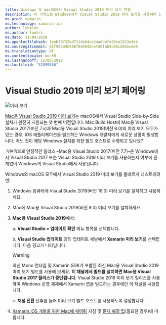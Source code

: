 ```yaml
---
title: Windows 및 macOS에서 Visual Studio 2019 미리 보기 연결
description: 이 가이드는 Windows에서 Visual Studio 2019 미리 보기를 사용하여 iOS 앱을 빌드하는 방법과 macOS에서 Mac용 Visual Studio 2019 미리 보기를 사용하여 빌드를 호스팅하는 방법에 대한 지침을 제공합니다.
ms.prod: xamarin
ms.technology: xamarin-ios
author: lobrien
ms.author: laobri
ms.date: 11/04/2018
ms.openlocfilehash: 1eeb79737bd712da64ce34a6b4fe83ce2823e3eb
ms.sourcegitcommit: 01f93a34b466f8d4043cef68fab9b35cd8decee6
ms.translationtype: HT
ms.contentlocale: ko-KR
ms.lasthandoff: 12/05/2018
ms.locfileid: "52899366"
---
```

# <a name="visual-studio-2019-preview-pairing"></a>Visual Studio 2019 미리 보기 페어링

![미리 보기](~/media/shared/preview.png)

[Mac용 Visual Studio 2019 미리 보기](https://docs.microsoft.com/visualstudio/mac/install-preview)는 macOS에서 Visual Studio Side-by-Side 설치가 완전히 지원되는 첫 번째 버전입니다. Mac Build Host에 Mac용 Visual Studio 2017(버전 7.x)과 Mac용 Visual Studio 2019(버전 8.0)의 미리 보기 모두가 있는 경우, iOS 애플리케이션을 빌드하는 Windows 개발자에게 새로운 상황이 발생합니다. 어느 것이 해당 Windows 설치를 위한 빌드 호스트로 수행되고 있나요?

_기본적으로_ 안정적인 릴리스 &ndash;Mac용 Visual Studio 2017(버전 7.7)&ndash;은 Windows에서 Visual Studio 2017 또는 Visual Studio 2019 미리 보기를 사용하는지 여부에 관계없이 Windows의 Visual Studio에서 사용됩니다.

Windows와 macOS 모두에서 Visual Studio 2019 미리 보기를 올바르게 테스트하려면:

1. Windows 컴퓨터에 Visual Studio 2019(버전 16.0) 미리 보기를 설치하고 사용하세요.
2. Mac에 Mac용 Visual Studio 2019(버전 8.0) 미리 보기를 설치하세요.
3. **Mac용 Visual Studio 2019**에서:

    a. **Visual Studio > 업데이트 확인** 메뉴 항목을 선택합니다.

    b. **Visual Studio 업데이트** 창의 업데이트 채널에서 **Xamarin 미리 보기**를 선택합니다. 다음 경고가 나타납니다.

    > [!WARNING]
    > 최신 Mono 런타임 및 Xamarin SDK가 포함된 최신 Mac용 Visual Studio 2019 미리 보기 빌드를 사용해 보세요. **이 채널에서 빌드를 설치하면 Mac용 Visual Studio 2017 릴리스가 중단됩니다.** Visual Studio 2019 미리 보기 릴리스를 사용하여 Windows 운영 체제에서 Xamarin 앱을 빌드하는 경우에만 이 채널을 사용합니다.

    c. **채널 전환** 단추를 눌러 미리 보기 빌드 호스트를 사용하도록 설정합니다.

4. [Xamarin.iOS 개발을 위한 Mac에 페어링](index.md) 지침 및 [문제 해결 팁](troubleshooting.md)(필요한 경우)에 따릅니다.